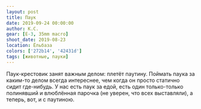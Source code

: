 ```yaml
---
layout: post
title: Паук
date: 2019-09-24 00:00:00
author: К.С.
gear: [E-3, 35mm macro]
shoot_date: 2019-08-23
location: Ёльбаза
colors: ['272b14', '42431d']
tags: [животные, пауки]
---
```

Паук-крестовик занят важным делом: плетёт паутину. Поймать паука за каким-то делом всегда интереснее, чем когда он просто статично сидит где-нибудь. У нас есть паук за едой, есть один только-только полинявший и влюблённая парочка (не уверен, что всех выставляли), а теперь, вот, и с паутиною.
